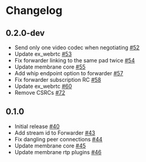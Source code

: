 # Changelog

## 0.2.0-dev
* Send only one video codec when negotiating [#52](https://github.com/fishjam-cloud/membrane_rtc_engine/pull/52)
* Update ex_webrtc [#53](https://github.com/fishjam-cloud/membrane_rtc_engine/pull/53)
* Fix forwarder linking to the same pad twice [#54](https://github.com/fishjam-cloud/membrane_rtc_engine/pull/54)
* Update membrane core [#55](https://github.com/fishjam-cloud/membrane_rtc_engine/pull/55)
* Add whip endpoint option to forwarder [#57](https://github.com/fishjam-cloud/membrane_rtc_engine/pull/57)
* Fix forwarder subscription RC [#58](https://github.com/fishjam-cloud/membrane_rtc_engine/pull/58)
* Update ex_webrtc [#60](https://github.com/fishjam-cloud/membrane_rtc_engine/pull/60)
* Remove CSRCs [#72](https://github.com/fishjam-cloud/membrane_rtc_engine/pull/72)

## 0.1.0
* Initial release [#40](https://github.com/fishjam-cloud/membrane_rtc_engine/pull/40)
* Add stream id to Forwarder [#43](https://github.com/fishjam-cloud/membrane_rtc_engine/pull/43)
* Fix dangling peer connections [#44](https://github.com/fishjam-cloud/membrane_rtc_engine/pull/44)
* Update membrane core [#45](https://github.com/fishjam-cloud/membrane_rtc_engine/pull/45)
* Update membrane rtp plugins [#46](https://github.com/fishjam-cloud/membrane_rtc_engine/pull/46)
